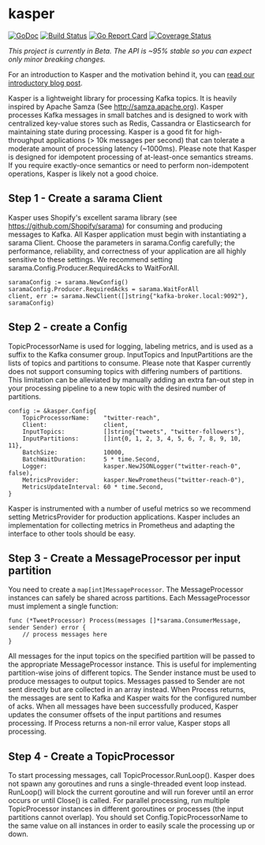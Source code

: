 kasper
======

[![GoDoc](https://godoc.org/github.com/movio/kasper?status.svg)](https://godoc.org/github.com/movio/kasper)
[![Build Status](https://travis-ci.org/movio/kasper.svg?branch=master)](https://travis-ci.org/movio/kasper)
[![Go Report Card](https://goreportcard.com/badge/github.com/movio/kasper)](https://goreportcard.com/report/github.com/movio/kasper)
[![Coverage Status](https://coveralls.io/repos/github/movio/kasper/badge.svg?branch=master)](https://coveralls.io/github/movio/kasper?branch=master)

*This project is currently in Beta. The API is ~95% stable so you can expect only minor breaking changes.*

For an introduction to Kasper and the motivation behind it, you can [read our introductory blog post](https://movio.co/blog/Kasper-process-library/).

Kasper is a lightweight library for processing Kafka topics.
It is heavily inspired by Apache Samza (See http://samza.apache.org).
Kasper processes Kafka messages in small batches and is designed to work with centralized key-value stores such as Redis,
Cassandra or Elasticsearch for maintaining state during processing. Kasper is a good fit for high-throughput applications
(> 10k messages per second) that can tolerate a moderate amount of processing latency (~1000ms).
Please note that Kasper is designed for idempotent processing of at-least-once semantics streams.
If you require exactly-once semantics or need to perform non-idempotent operations, Kasper is likely not a good choice.

## Step 1 - Create a sarama Client

Kasper uses Shopify's excellent sarama library (see https://github.com/Shopify/sarama)
for consuming and producing messages to Kafka. All Kasper application must begin with instantiating a sarama Client.
Choose the parameters in sarama.Config carefully; the performance, reliability, and correctness
of your application are all highly sensitive to these settings.
We recommend setting sarama.Config.Producer.RequiredAcks to WaitForAll.

	saramaConfig := sarama.NewConfig()
	saramaConfig.Producer.RequiredAcks = sarama.WaitForAll
	client, err := sarama.NewClient([]string{"kafka-broker.local:9092"}, saramaConfig)

## Step 2 - create a Config

TopicProcessorName is used for logging, labeling metrics, and is used as a suffix to the Kafka consumer group.
InputTopics and InputPartitions are the lists of topics and partitions to consume.
Please note that Kasper currently does not support consuming topics with differing numbers of partitions.
This limitation can be alleviated by manually adding an extra fan-out step in your processing pipeline
to a new topic with the desired number of partitions.

	config := &kasper.Config{
		TopicProcessorName:    "twitter-reach",
		Client:                client,
		InputTopics:           []string{"tweets", "twitter-followers"},
		InputPartitions:       []int{0, 1, 2, 3, 4, 5, 6, 7, 8, 9, 10, 11},
		BatchSize:             10000,
		BatchWaitDuration:     5 * time.Second,
		Logger:                kasper.NewJSONLogger("twitter-reach-0", false),
		MetricsProvider:       kasper.NewPrometheus("twitter-reach-0"),
		MetricsUpdateInterval: 60 * time.Second,
	}

Kasper is instrumented with a number of useful metrics so we
recommend setting MetricsProvider for production applications. Kasper includes an implementation for collecting
metrics in Prometheus and adapting the interface to other tools should be easy.

## Step 3 - Create a MessageProcessor per input partition

You need to create a `map[int]MessageProcessor`. The MessageProcessor instances can safely be shared across partitions.
Each MessageProcessor must implement a single function:

	func (*TweetProcessor) Process(messages []*sarama.ConsumerMessage, sender Sender) error {
		// process messages here
	}

All messages for the input topics on the specified partition will be passed to the appropriate MessageProcessor instance.
This is useful for implementing partition-wise joins of different topics.
The Sender instance must be used to produce messages to output topics. Messages passed to Sender are not sent directly but are collected in an array instead.
When Process returns, the messages are sent to Kafka and Kasper waits for the configured number of acks.
When all messages have been successfully produced, Kasper updates the consumer offsets of the input partitions and
resumes processing. If Process returns a non-nil error value, Kasper stops all processing.

## Step 4 - Create a TopicProcessor

To start processing messages, call TopicProcessor.RunLoop(). Kasper does not spawn any goroutines and runs a single-threaded
event loop instead. RunLoop() will block the current goroutine and will run forever until an error occurs or until
Close() is called.
For parallel processing, run multiple TopicProcessor instances in different goroutines or processes
(the input partitions cannot overlap). You should set Config.TopicProcessorName to the same value on
all instances in order to easily scale the processing up or down.
